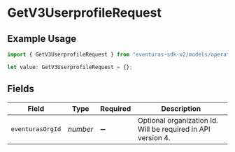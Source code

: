 # GetV3UserprofileRequest

## Example Usage

```typescript
import { GetV3UserprofileRequest } from "eventuras-sdk-v2/models/operations";

let value: GetV3UserprofileRequest = {};
```

## Fields

| Field                                                        | Type                                                         | Required                                                     | Description                                                  |
| ------------------------------------------------------------ | ------------------------------------------------------------ | ------------------------------------------------------------ | ------------------------------------------------------------ |
| `eventurasOrgId`                                             | *number*                                                     | :heavy_minus_sign:                                           | Optional organization Id. Will be required in API version 4. |